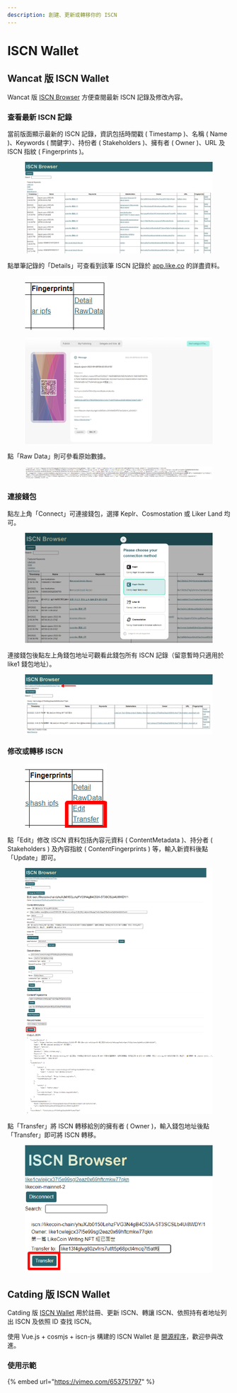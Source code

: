 ```yaml
---
description: 創建、更新或轉移你的 ISCN
---
```


# ISCN Wallet

## Wancat 版 ISCN Wallet

Wancat 版 [ISCN Browser](https://lancatlin.github.io/iscn-browser/) 方便查閱最新 ISCN 記錄及修改內容。

### 查看最新 ISCN 記錄

當前版面顯示最新的 ISCN 記錄，資訊包括時間戳 ( Timestamp )、名稱 ( Name )、Keywords ( 關鍵字）、持份者 ( Stakeholders )、擁有者 ( Owner )、URL 及 ISCN 指紋 ( Fingerprints )。

<figure><img src="../../.gitbook/assets/Wancat ISCN Wallet 01.png" alt=""><figcaption></figcaption></figure>

點單筆記錄的「Details」可查看到該筆 ISCN 記錄於 [app.like.co](https://app.like.co/) 的詳盡資料。

<figure><img src="../../.gitbook/assets/Wancat ISCN Wallet 02.png" alt=""><figcaption></figcaption></figure>

<figure><img src="../../.gitbook/assets/Wancat ISCN Wallet 03.png" alt=""><figcaption></figcaption></figure>

點「Raw Data」則可參看原始數據。

<figure><img src="../../.gitbook/assets/Wancat ISCN Wallet 04.png" alt=""><figcaption></figcaption></figure>

### 連接錢包

點左上角「Connect」可連接錢包，選擇 Keplr、Cosmostation 或 Liker Land 均可。

<figure><img src="../../.gitbook/assets/Wancat ISCN Wallet 05.png" alt=""><figcaption></figcaption></figure>

連接錢包後點左上角錢包地址可觀看此錢包所有 ISCN 記錄（留意暫時只適用於 like1 錢包地址）。

<figure><img src="../../.gitbook/assets/Wancat ISCN Wallet 06.png" alt=""><figcaption></figcaption></figure>

### 修改或轉移 ISCN

<figure><img src="../../.gitbook/assets/Wancat ISCN Wallet 07.png" alt=""><figcaption></figcaption></figure>

點「Edit」修改 ISCN 資料包括內容元資料 ( ContentMetadata )、持分者 ( Stakeholders ) 及內容指紋 ( ContentFingerprints ) 等，輸入新資料後點「Update」即可。

<figure><img src="../../.gitbook/assets/Wancat ISCN Wallet 08.png" alt=""><figcaption></figcaption></figure>

點「Transfer」將 ISCN 轉移給別的擁有者 ( Owner )，輸入錢包地址後點「Transfer」即可將 ISCN 轉移。

<figure><img src="../../.gitbook/assets/Wancat ISCN Wallet 09.png" alt=""><figcaption></figcaption></figure>

## Catding 版 ISCN Wallet

Catding 版 [ISCN Wallet](http://iscn.catding.tw/) 用於註冊、更新 ISCN、轉讓 ISCN、依照持有者地址列出 ISCN 及依照 ID 查找 ISCN。

使用 Vue.js + cosmjs + iscn-js 構建的 ISCN Wallet 是 [開源程序](https://github.com/catdingding/iscn-wallet)，歡迎參與改進。

### 使用示範

{% embed url="https://vimeo.com/653751797" %}
